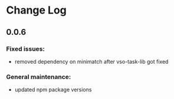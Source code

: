 # Change Log

## 0.0.6  

### Fixed issues:
* removed dependency on minimatch after vso-task-lib got fixed

### General maintenance:
* updated npm package versions